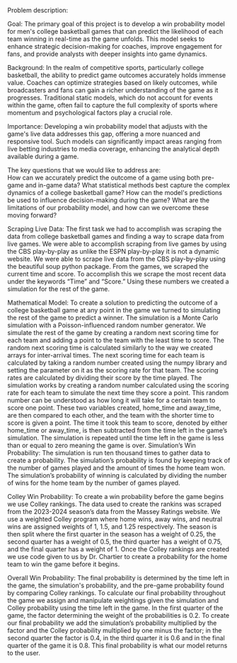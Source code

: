 Problem description:

  Goal: The primary goal of this project is to develop a win probability model for men's college basketball games that can predict the likelihood of each team winning in real-time as the game unfolds. This model seeks to enhance strategic decision-making for coaches, improve engagement for fans, and provide analysts with deeper insights into game dynamics.
  
  Background: In the realm of competitive sports, particularly college basketball, the ability to predict game outcomes accurately holds immense value. Coaches can optimize strategies based on likely outcomes, while broadcasters and fans can gain a richer understanding of the game as it progresses. Traditional static models, which do not account for events within the game, often fail to capture the full complexity of sports where momentum and psychological factors play a crucial role.
  
  Importance: Developing a win probability model that adjusts with the game's live data addresses this gap, offering a more nuanced and responsive tool. Such models can significantly impact areas ranging from live betting industries to media coverage, enhancing the analytical depth available during a game.
 
The key questions that we would like to address are:  
  How can we accurately predict the outcome of a game using both pre-game and in-game data? 
  What statistical methods best capture the complex dynamics of a college basketball game? 
  How can the model's predictions be used to influence decision-making during the game?
  What are the limitations of our probability model, and how can we overcome these moving forward?
  

Scraping Live Data:
The first task we had to accomplish was scraping the data from college basketball games and finding a way to scrape data from live games. We were able to accomplish scraping from live games by using the CBS play-by-play as unlike the ESPN play-by-play it is not a dynamic website.
We were able to scrape live data from the CBS play-by-play using the beautiful soup python package. From the games, we scraped the current time and score. To accomplish this we scrape the most recent data under the keywords “Time” and “Score.”  Using these numbers we created a simulation for the rest of the game.

Mathematical Model:
	To create a solution to predicting the outcome of a college basketball game at any point in the game we turned to simulating the rest of the game to predict a winner. The simulation is a Monte Carlo simulation with a Poisson-influenced random number generator. We simulate the rest of the game by creating a random next scoring time for each team and adding a point to the team with the least time to score. The random next scoring time is calculated similarly to the way we created arrays for inter-arrival times. The next scoring time for each team is calculated by taking a random number created using the numpy library and setting the parameter on it as the scoring rate for that team. The scoring rates are calculated by dividing their score by the time played.
The simulation works by creating a random number calculated using the scoring rate for each team to simulate the next time they score a point. This random number can be understood as how long it will take for a certain team to score one point. These two variables created, home_time and away_time, are then compared to each other, and the team with the shorter time to score is given a point. The time it took this team to score, denoted by either home_time or away_time,  is then subtracted from the time left in the game’s simulation. The simulation is repeated until the time left in the game is less than or equal to zero meaning the game is over.
Simulation’s Win Probability: The simulation is run ten thousand times to gather data to create a probability. The simulation’s probability is found by keeping track of the number of games played and the amount of times the home team won. The simulation’s probability of winning is calculated by dividing the number of wins for the home team by the number of games played. 

Colley Win Probability: To create a win probability before the game begins we use Colley rankings. The data used to create the rankins was scraped from the 2023-2024 season’s data from the Massey Ratings website. We use a weighted Colley program where home wins, away wins, and neutral wins are assigned weights of 1, 1.5, and 1.25 respectively. The season is then split where the first quarter in the season has a weight of 0.25, the second quarter has a weight of 0.5, the third quarter has a weight of 0.75, and the final quarter has a weight of 1. Once the Colley rankings are created we use code given to us by Dr. Chartier to create a probability for the home team to win the game before it begins. 

Overall Win Probability: The final probability is determined by the time left in the game, the simulation's probability, and the pre-game probability found by comparing Colley rankings. To calculate our final probability throughout the game we assign and manipulate weightings given the simulation and Colley probability using the time left in the game. 
In the first quarter of the game, the factor determining the weight of the probabilities is 0.2. To create our final probability we add the simulation’s probability multiplied by the factor and the Colley probability multiplied by one minus the factor; in the second quarter the factor is 0.4, in the third quarter it is 0.6 and in the final quarter of the game it is 0.8. This final probability is what our model returns to the user. 

